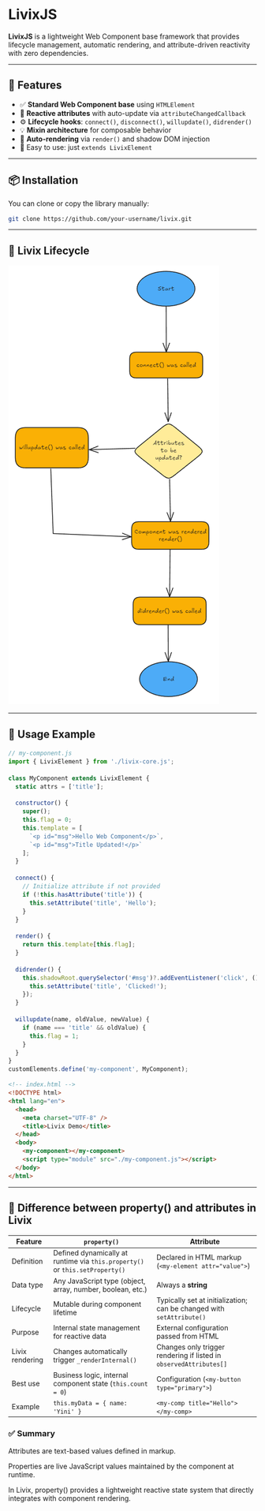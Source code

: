 # LivixJS

**LivixJS** is a lightweight Web Component base framework that provides lifecycle management, automatic rendering, and attribute-driven reactivity with zero dependencies.

---

## 🚀 Features

- ✅ **Standard Web Component base** using `HTMLElement`
- 🔁 **Reactive attributes** with auto-update via `attributeChangedCallback`
- ⚙️ **Lifecycle hooks**: `connect()`, `disconnect()`, `willupdate()`, `didrender()`
- 💡 **Mixin architecture** for composable behavior
- 🎯 **Auto-rendering** via `render()` and shadow DOM injection
- 🧩 Easy to use: just `extends LivixElement`

---

## 📦 Installation

You can clone or copy the library manually:

```bash
git clone https://github.com/your-username/livix.git
```
---

## 🔄 Livix Lifecycle

![Livix Lifecycle](./Livix_Lifecycle.png)

---

## 📄 Usage Example

```js
// my-component.js
import { LivixElement } from './livix-core.js';

class MyComponent extends LivixElement {
  static attrs = ['title'];

  constructor() {
    super();
    this.flag = 0;
    this.template = [
      `<p id="msg">Hello Web Component</p>`,
      `<p id="msg">Title Updated!</p>`
    ];
  }

  connect() {
    // Initialize attribute if not provided
    if (!this.hasAttribute('title')) {
      this.setAttribute('title', 'Hello');
    }
  }

  render() {
    return this.template[this.flag];
  }

  didrender() {
    this.shadowRoot.querySelector('#msg')?.addEventListener('click', () => {
      this.setAttribute('title', 'Clicked!');
    });
  }

  willupdate(name, oldValue, newValue) {
    if (name === 'title' && oldValue) {
      this.flag = 1;
    }
  }
}
customElements.define('my-component', MyComponent);

```

```html
<!-- index.html -->
<!DOCTYPE html>
<html lang="en">
  <head>
    <meta charset="UTF-8" />
    <title>Livix Demo</title>
  </head>
  <body>
    <my-component></my-component>
    <script type="module" src="./my-component.js"></script>
  </body>
</html>
```

---
## 🎯 Difference between property() and attributes in Livix
| Feature         | `property()`                                                                 | Attribute                                                             |
| --------------- | ---------------------------------------------------------------------------- | --------------------------------------------------------------------- |
| Definition      | Defined dynamically at runtime via `this.property()` or `this.setProperty()` | Declared in HTML markup (`<my-element attr="value">`)                 |
| Data type       | Any JavaScript type (object, array, number, boolean, etc.)                   | Always a **string**                                                   |
| Lifecycle       | Mutable during component lifetime                                            | Typically set at initialization; can be changed with `setAttribute()` |
| Purpose         | Internal state management for reactive data                                  | External configuration passed from HTML                               |
| Livix rendering | Changes automatically trigger `_renderInternal()`                            | Changes only trigger rendering if listed in `observedAttributes[]`    |
| Best use        | Business logic, internal component state (`this.count = 0`)                  | Configuration (`<my-button type="primary">`)                          |
| Example         | `this.myData = { name: 'Yini' }`                                             | `<my-comp title="Hello"></my-comp>`                                   |

### ✅ Summary
Attributes are text-based values defined in markup.

Properties are live JavaScript values maintained by the component at runtime.

In Livix, property() provides a lightweight reactive state system that directly integrates with component rendering.
